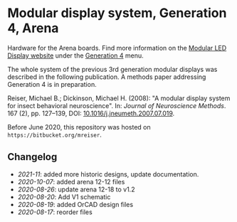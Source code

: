 # Modular display system, Generation 4, Arena

Hardware for the Arena boards. Find more information on the [Modular LED Display website](https://reiserlab.github.io/Modular-LED-Display/) under the [Generation 4](https://reiserlab.github.io/Modular-LED-Display/G4) menu.

The whole system of the previous 3rd generation modular displays was described in the following publication. A methods paper addressing Generation 4 is in preparation.

Reiser, Michael B.; Dickinson, Michael H. (2008): "A modular display system for insect behavioral neuroscience". In: *Journal of Neuroscience Methods*. 167 (2), pp.&nbsp;127–139, DOI: [10.1016/j.jneumeth.2007.07.019](https://doi.org/10.1016/j.jneumeth.2007.07.019).

Before June 2020, this repository was hosted on `https://bitbucket.org/mreiser`.

## Changelog

- _2021-11_: added more historic designs, update documentation.
- _2020-10-07_: added arena 12-12 files
- _2020-08-26_: update arena 12-18 to v1.2
- _2020-08-20_: Add V1 schematic
- _2020-08-19_: added OrCAD design files
- _2020-08-17_: reorder files
